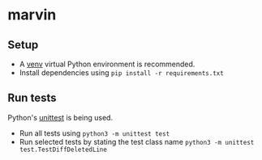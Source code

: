 # marvin

## Setup
* A [venv](https://docs.python.org/3/library/venv.html) virtual Python environment is recommended.
* Install dependencies using `pip install -r requirements.txt`

## Run tests
Python's [unittest](https://docs.python.org/3/library/unittest.html) is being used.
* Run all tests using `python3 -m unittest test`
* Run selected tests by stating the test class name `python3 -m unittest test.TestDiffDeletedLine`